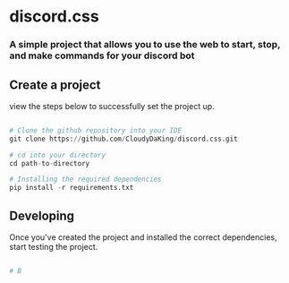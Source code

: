 # discord.css
### A simple project that allows you to use the web to start, stop, and make commands for your discord bot

## Create a project
view the steps below to successfully set the project up.

```py

# Clone the github repository into your IDE 
git clone https://github.com/CloudyDaKing/discord.css.git

# cd into your directory
cd path-to-directory

# Installing the required dependencies 
pip install -r requirements.txt
```

## Developing
Once you've created the project and installed the correct dependencies, start testing the project.

```py

# B

```